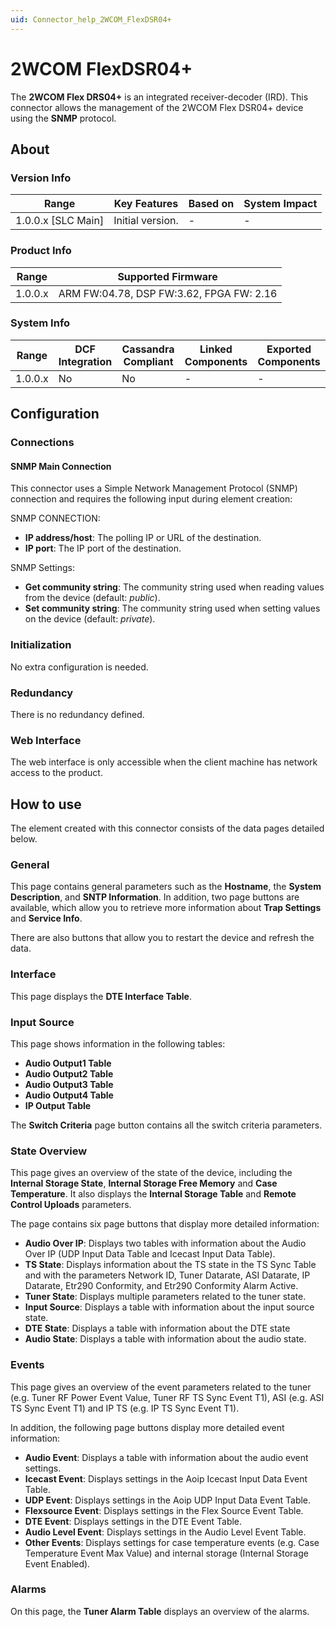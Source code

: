 ```yaml
---
uid: Connector_help_2WCOM_FlexDSR04+
---
```


# 2WCOM FlexDSR04+

The **2WCOM Flex DRS04+** is an integrated receiver-decoder (IRD). This connector allows the management of the 2WCOM Flex DSR04+ device using the **SNMP** protocol.

## About

### Version Info

| Range                | Key Features     | Based on     | System Impact     |
|----------------------|------------------|--------------|-------------------|
| 1.0.0.x \[SLC Main\] | Initial version. | \-           | \-                |

### Product Info

| **Range** | **Supported Firmware**                   |
|-----------|------------------------------------------|
| 1.0.0.x   | ARM FW:04.78, DSP FW:3.62, FPGA FW: 2.16 |

### System Info

| Range     | DCF Integration     | Cassandra Compliant     | Linked Components     | Exported Components     |
|-----------|---------------------|-------------------------|-----------------------|-------------------------|
| 1.0.0.x   | No                  | No                      | \-                    | \-                      |

## Configuration

### Connections

#### SNMP Main Connection

This connector uses a Simple Network Management Protocol (SNMP) connection and requires the following input during element creation:

SNMP CONNECTION:

- **IP address/host**: The polling IP or URL of the destination.
- **IP port**: The IP port of the destination.

SNMP Settings:

- **Get community string**: The community string used when reading values from the device (default: *public*).
- **Set community string**: The community string used when setting values on the device (default: *private*).

### Initialization

No extra configuration is needed.

### Redundancy

There is no redundancy defined.

### Web Interface

The web interface is only accessible when the client machine has network access to the product.

## How to use

The element created with this connector consists of the data pages detailed below.

### General

This page contains general parameters such as the **Hostname**, the **System Description**, and **SNTP Information**. In addition, two page buttons are available, which allow you to retrieve more information about **Trap Settings** and **Service Info**.

There are also buttons that allow you to restart the device and refresh the data.

### Interface

This page displays the **DTE Interface Table**.

### Input Source

This page shows information in the following tables:

- **Audio Output1 Table**
- **Audio Output2 Table**
- **Audio Output3 Table**
- **Audio Output4 Table**
- **IP Output Table**

The **Switch Criteria** page button contains all the switch criteria parameters.

### State Overview

This page gives an overview of the state of the device, including the **Internal Storage State**, **Internal Storage Free Memory** and **Case Temperature**. It also displays the **Internal Storage Table** and **Remote Control Uploads** parameters.

The page contains six page buttons that display more detailed information:

- **Audio Over IP**: Displays two tables with information about the Audio Over IP (UDP Input Data Table and Icecast Input Data Table).
- **TS State**: Displays information about the TS state in the TS Sync Table and with the parameters Network ID, Tuner Datarate, ASI Datarate, IP Datarate, Etr290 Conformity, and Etr290 Conformity Alarm Active.
- **Tuner State**: Displays multiple parameters related to the tuner state.
- **Input Source**: Displays a table with information about the input source state.
- **DTE State**: Displays a table with information about the DTE state
- **Audio State**: Displays a table with information about the audio state.

### Events

This page gives an overview of the event parameters related to the tuner (e.g. Tuner RF Power Event Value, Tuner RF TS Sync Event T1), ASI (e.g. ASI TS Sync Event T1) and IP TS (e.g. IP TS Sync Event T1).

In addition, the following page buttons display more detailed event information:

- **Audio Event**: Displays a table with information about the audio event settings.
- **Icecast Event**: Displays settings in the Aoip Icecast Input Data Event Table.
- **UDP Event**: Displays settings in the Aoip UDP Input Data Event Table.
- **Flexsource Event**: Displays settings in the Flex Source Event Table.
- **DTE Event**: Displays settings in the DTE Event Table.
- **Audio Level Event**: Displays settings in the Audio Level Event Table.
- **Other Events**: Displays settings for case temperature events (e.g. Case Temperature Event Max Value) and internal storage (Internal Storage Event Enabled).

### Alarms

On this page, the **Tuner Alarm Table** displays an overview of the alarms.
